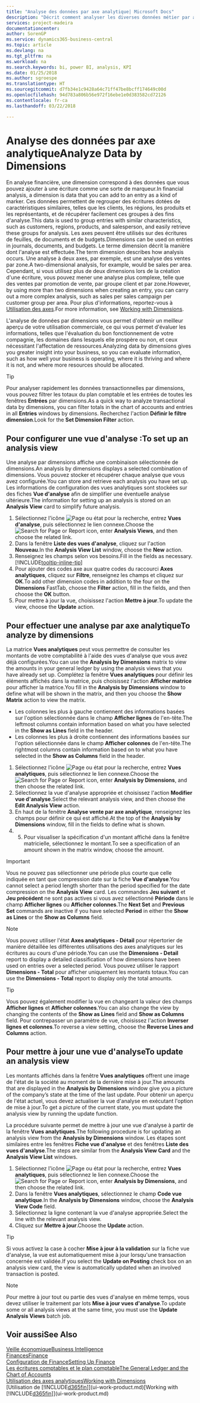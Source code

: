 ```yaml
---
title: "Analyse des données par axe analytique| Microsoft Docs"
description: "Décrit comment analyser les diverses données métier par axe analytique."
services: project-madeira
documentationcenter: 
author: SorenGP
ms.service: dynamics365-business-central
ms.topic: article
ms.devlang: na
ms.tgt_pltfrm: na
ms.workload: na
ms.search.keywords: bi, power BI, analysis, KPI
ms.date: 01/25/2018
ms.author: sgroespe
ms.translationtype: HT
ms.sourcegitcommit: d7fb34e1c9428a64c71ff47be8bcff174649c00d
ms.openlocfilehash: 94d783a806b56e972f16ebe1e0d383582cd72126
ms.contentlocale: fr-ca
ms.lasthandoff: 03/22/2018

---
```

#  <a name="analyze-data-by-dimensions"></a><span data-ttu-id="eba89-103">Analyse des données par axe analytique</span><span class="sxs-lookup"><span data-stu-id="eba89-103">Analyze Data by Dimensions</span></span>
<span data-ttu-id="eba89-104">En analyse financière, une dimension correspond à des données que vous pouvez ajouter à une écriture comme une sorte de marqueur.</span><span class="sxs-lookup"><span data-stu-id="eba89-104">In financial analysis, a dimension is data that you can add to an entry as a kind of marker.</span></span> <span data-ttu-id="eba89-105">Ces données permettent de regrouper des écritures dotées de caractéristiques similaires, telles que les clients, les régions, les produits et les représentants, et de récupérer facilement ces groupes à des fins d'analyse.</span><span class="sxs-lookup"><span data-stu-id="eba89-105">This data is used to group entries with similar characteristics, such as customers, regions, products, and salesperson, and easily retrieve these groups for analysis.</span></span> <span data-ttu-id="eba89-106">Les axes peuvent être utilisés sur des écritures de feuilles, de documents et de budgets.</span><span class="sxs-lookup"><span data-stu-id="eba89-106">Dimensions can be used on entries in journals, documents, and budgets.</span></span> <span data-ttu-id="eba89-107">Le terme dimension décrit la manière dont l'analyse est effectuée.</span><span class="sxs-lookup"><span data-stu-id="eba89-107">The term dimension describes how analysis occurs.</span></span> <span data-ttu-id="eba89-108">Une analyse à deux axes, par exemple, est une analyse des ventes par zone.</span><span class="sxs-lookup"><span data-stu-id="eba89-108">A two-dimensional analysis, for example, would be sales per area.</span></span> <span data-ttu-id="eba89-109">Cependant, si vous utilisez plus de deux dimensions lors de la création d'une écriture, vous pouvez mener une analyse plus complexe, telle que des ventes par promotion de vente, par groupe client et par zone.</span><span class="sxs-lookup"><span data-stu-id="eba89-109">However, by using more than two dimensions when creating an entry, you can carry out a more complex analysis, such as sales per sales campaign per customer group per area.</span></span> <span data-ttu-id="eba89-110">Pour plus d'informations, reportez-vous à [Utilisation des axes](finance-dimensions.md).</span><span class="sxs-lookup"><span data-stu-id="eba89-110">For more information, see [Working with Dimensions](finance-dimensions.md).</span></span>

<span data-ttu-id="eba89-111">L'analyse de données par dimensions vous permet d'obtenir un meilleur aperçu de votre utilisation commerciale, ce qui vous permet d'évaluer les informations, telles que l'évaluation du bon fonctionnement de votre compagnie, les domaines dans lesquels elle prospère ou non, et ceux nécessitant l'affectation de ressources.</span><span class="sxs-lookup"><span data-stu-id="eba89-111">Analyzing data by dimensions gives you greater insight into your business, so you can evaluate information, such as how well your business is operating, where it is thriving and where it is not, and where more resources should be allocated.</span></span>

> [!TIP]
> <span data-ttu-id="eba89-112">Pour analyser rapidement les données transactionnelles par dimensions, vous pouvez filtrer les totaux du plan comptable et les entrées de toutes les fenêtres **Entrées** par dimensions.</span><span class="sxs-lookup"><span data-stu-id="eba89-112">As a quick way to analyze transactional data by dimensions, you can filter totals in the chart of accounts and entries in all **Entries** windows by dimensions.</span></span> <span data-ttu-id="eba89-113">Recherchez l'action **Définir le filtre dimension**.</span><span class="sxs-lookup"><span data-stu-id="eba89-113">Look for the **Set Dimension Filter** action.</span></span>

## <a name="to-set-up-an-analysis-view"></a><span data-ttu-id="eba89-114">Pour configurer une vue d'analyse :</span><span class="sxs-lookup"><span data-stu-id="eba89-114">To set up an analysis view</span></span>  
<span data-ttu-id="eba89-115">Une analyse par dimensions affiche une combinaison sélectionnée de dimensions.</span><span class="sxs-lookup"><span data-stu-id="eba89-115">An analysis by dimensions displays a selected combination of dimensions.</span></span> <span data-ttu-id="eba89-116">Vous pouvez stocker et récupérer chaque analyse que vous avez configurée.</span><span class="sxs-lookup"><span data-stu-id="eba89-116">You can store and retrieve each analysis you have set up.</span></span> <span data-ttu-id="eba89-117">Les informations de configuration des vues analytiques sont stockées sur des fiches **Vue d'analyse** afin de simplifier une éventuelle analyse ultérieure.</span><span class="sxs-lookup"><span data-stu-id="eba89-117">The information for setting up an analysis is stored on an **Analysis View** card to simplify future analysis.</span></span>  

1. <span data-ttu-id="eba89-118">Sélectionnez l'icône ![Page ou état pour la recherche](media/ui-search/search_small.png "Page ou état pour la recherche"), entrez **Vues d'analyse**, puis sélectionnez le lien connexe.</span><span class="sxs-lookup"><span data-stu-id="eba89-118">Choose the ![Search for Page or Report](media/ui-search/search_small.png "Search for Page or Report icon") icon, enter **Analysis Views**, and then choose the related link.</span></span>  
2. <span data-ttu-id="eba89-119">Dans la fenêtre **Liste des vues d'analyse**, cliquez sur l'action **Nouveau**.</span><span class="sxs-lookup"><span data-stu-id="eba89-119">In the **Analysis View List** window, choose the **New** action.</span></span>
3. <span data-ttu-id="eba89-120">Renseignez les champs selon vos besoins.</span><span class="sxs-lookup"><span data-stu-id="eba89-120">Fill in the fields as necessary.</span></span> [!INCLUDE[tooltip-inline-tip](includes/tooltip-inline-tip_md.md)]
4. <span data-ttu-id="eba89-121">Pour ajouter des codes axe aux quatre codes du raccourci **Axes analytiques**, cliquez sur **Filtre**, renseignez les champs et cliquez sur **OK**.</span><span class="sxs-lookup"><span data-stu-id="eba89-121">To add other dimension codes in addition to the four on the **Dimensions** FastTab, choose the **Filter** action, fill in the fields, and then choose the **OK** button.</span></span>  
5. <span data-ttu-id="eba89-122">Pour mettre à jour la vue, choisissez l'action **Mettre à jour**.</span><span class="sxs-lookup"><span data-stu-id="eba89-122">To update the view, choose the **Update** action.</span></span>

## <a name="to-analyze-by-dimensions"></a><span data-ttu-id="eba89-123">Pour effectuer une analyse par axe analytique</span><span class="sxs-lookup"><span data-stu-id="eba89-123">To analyze by dimensions</span></span>
<span data-ttu-id="eba89-124">La matrice **Vues analytiques** peut vous permettre de consulter les montants de votre comptabilité à l'aide des vues d'analyse que vous avez déjà configurées.</span><span class="sxs-lookup"><span data-stu-id="eba89-124">You can use the **Analysis by Dimensions** matrix to view the amounts in your general ledger by using the analysis views that you have already set up.</span></span> <span data-ttu-id="eba89-125">Complétez la fenêtre **Vues analytiques** pour définir les éléments affichés dans la matrice, puis choisissez l'action **Afficher matrice** pour afficher la matrice.</span><span class="sxs-lookup"><span data-stu-id="eba89-125">You fill in the **Analysis by Dimensions** window to define what will be shown in the matrix, and then you choose the **Show Matrix** action to view the matrix.</span></span>  

- <span data-ttu-id="eba89-126">Les colonnes les plus à gauche contiennent des informations basées sur l'option sélectionnée dans le champ **Afficher lignes** de l'en-tête.</span><span class="sxs-lookup"><span data-stu-id="eba89-126">The leftmost columns contain information based on what you have selected in the **Show as Lines** field in the header.</span></span>  
- <span data-ttu-id="eba89-127">Les colonnes les plus à droite contiennent des informations basées sur l'option sélectionnée dans le champ **Afficher colonnes** de l'en-tête.</span><span class="sxs-lookup"><span data-stu-id="eba89-127">The rightmost columns contain information based on to what you have selected in the **Show as Columns** field in the header.</span></span>  

1. <span data-ttu-id="eba89-128">Sélectionnez l'icône ![Page ou état pour la recherche](media/ui-search/search_small.png "Page ou état pour la recherche"), entrez **Vues analytiques**, puis sélectionnez le lien connexe.</span><span class="sxs-lookup"><span data-stu-id="eba89-128">Choose the ![Search for Page or Report](media/ui-search/search_small.png "Search for Page or Report icon") icon, enter **Analysis by Dimensions**, and then choose the related link.</span></span>  
2. <span data-ttu-id="eba89-129">Sélectionnez la vue d'analyse appropriée et choisissez l'action **Modifier vue d'analyse**.</span><span class="sxs-lookup"><span data-stu-id="eba89-129">Select the relevant analysis view,  and then choose the **Edit Analysis View** action.</span></span>
3. <span data-ttu-id="eba89-130">En haut de la fenêtre **Analyse vente par axe analytique**, renseignez les champs pour définir ce qui est affiché.</span><span class="sxs-lookup"><span data-stu-id="eba89-130">At the top of the **Analysis by Dimensions** window, fill in the fields to define what is shown.</span></span>
4. 5. <span data-ttu-id="eba89-131">Pour visualiser la spécification d'un montant affiché dans la fenêtre matricielle, sélectionnez le montant.</span><span class="sxs-lookup"><span data-stu-id="eba89-131">To see a specification of an amount shown in the matrix window, choose the amount.</span></span>  

> [!IMPORTANT]  
>   <span data-ttu-id="eba89-132">Vous ne pouvez pas sélectionner une période plus courte que celle indiquée en tant que compression date sur la fiche **Vue d'analyse**.</span><span class="sxs-lookup"><span data-stu-id="eba89-132">You cannot select a period length shorter than the period specified for the date compression on the **Analysis View** card.</span></span> <span data-ttu-id="eba89-133">Les commandes **Jeu suivant** et **Jeu précédent** ne sont pas actives si vous avez sélectionné **Période** dans le champ **Afficher lignes** ou **Afficher colonnes**.</span><span class="sxs-lookup"><span data-stu-id="eba89-133">The **Next Set** and **Previous Set** commands are inactive if you have selected **Period** in either the **Show as Lines** or the **Show as Columns** field.</span></span>  

> [!NOTE]  
>   <span data-ttu-id="eba89-134">Vous pouvez utiliser l'état **Axes analytiques - Détail** pour répertorier de manière détaillée les différentes utilisations des axes analytiques sur les écritures au cours d'une période.</span><span class="sxs-lookup"><span data-stu-id="eba89-134">You can use the **Dimensions - Detail** report to display a detailed classification of how dimensions have been used on entries over a selected period.</span></span> <span data-ttu-id="eba89-135">Vous pouvez utiliser le rapport **Dimensions - Total** pour afficher uniquement les montants totaux.</span><span class="sxs-lookup"><span data-stu-id="eba89-135">You can use the **Dimensions - Total** report to display only the total amounts.</span></span>  

> [!TIP]  
>   <span data-ttu-id="eba89-136">Vous pouvez également modifier la vue en changeant la valeur des champs **Afficher lignes** et **Afficher colonnes**.</span><span class="sxs-lookup"><span data-stu-id="eba89-136">You can also change the view by changing the contents of the **Show as Lines** field and **Show as Columns** field.</span></span> <span data-ttu-id="eba89-137">Pour contrepasser un paramètre de vue, choisissez l'action **Inverser lignes et colonnes**.</span><span class="sxs-lookup"><span data-stu-id="eba89-137">To reverse a view setting, choose the **Reverse Lines and Columns** action.</span></span>

## <a name="to-update-an-analysis-view"></a><span data-ttu-id="eba89-138">Pour mettre à jour une vue d'analyse</span><span class="sxs-lookup"><span data-stu-id="eba89-138">To update an analysis view</span></span>  
<span data-ttu-id="eba89-139">Les montants affichés dans la fenêtre **Vues analytiques** offrent une image de l'état de la société au moment de la dernière mise à jour.</span><span class="sxs-lookup"><span data-stu-id="eba89-139">The amounts that are displayed in the **Analysis by Dimensions** window give you a picture of the company’s state at the time of the last update.</span></span> <span data-ttu-id="eba89-140">Pour obtenir un aperçu de l'état actuel, vous devez actualiser la vue d'analyse en exécutant l'option de mise à jour.</span><span class="sxs-lookup"><span data-stu-id="eba89-140">To get a picture of the current state, you must update the analysis view by running the update function.</span></span>

<span data-ttu-id="eba89-141">La procédure suivante permet de mettre à jour une vue d'analyse à partir de la fenêtre **Vues analytiques**.</span><span class="sxs-lookup"><span data-stu-id="eba89-141">The following procedure is for updating an analysis view from the **Analysis by Dimensions** window.</span></span> <span data-ttu-id="eba89-142">Les étapes sont similaires entre les fenêtres **Fiche vue d'analyse** et des fenêtres **Liste des vues d'analyse**.</span><span class="sxs-lookup"><span data-stu-id="eba89-142">The steps are similar from the **Analysis View Card** and the **Analysis View List** windows.</span></span>  

1. <span data-ttu-id="eba89-143">Sélectionnez l'icône ![Page ou état pour la recherche](media/ui-search/search_small.png "Page ou état pour la recherche"), entrez **Vues analytiques**, puis sélectionnez le lien connexe.</span><span class="sxs-lookup"><span data-stu-id="eba89-143">Choose the ![Search for Page or Report](media/ui-search/search_small.png "Search for Page or Report icon") icon, enter **Analysis by Dimensions**, and then choose the related link.</span></span>  
2. <span data-ttu-id="eba89-144">Dans la fenêtre **Vues analytiques**, sélectionnez le champ **Code vue analytique**.</span><span class="sxs-lookup"><span data-stu-id="eba89-144">In the **Analysis by Dimensions** window, choose the **Analysis View Code** field.</span></span>  
3. <span data-ttu-id="eba89-145">Sélectionnez la ligne contenant la vue d'analyse appropriée.</span><span class="sxs-lookup"><span data-stu-id="eba89-145">Select the line with the relevant analysis view.</span></span>  
4. <span data-ttu-id="eba89-146">Cliquez sur **Mettre à jour**.</span><span class="sxs-lookup"><span data-stu-id="eba89-146">Choose the **Update** action.</span></span>  

> [!TIP]  
>   <span data-ttu-id="eba89-147">Si vous activez la case à cocher **Mise à jour à la validation** sur la fiche vue d'analyse, la vue est automatiquement mise à jour lorsqu'une transaction concernée est validée.</span><span class="sxs-lookup"><span data-stu-id="eba89-147">If you select the **Update on Posting** check box on an analysis view card, the view is automatically updated when an involved transaction is posted.</span></span>

> [!NOTE]  
>   <span data-ttu-id="eba89-148">Pour mettre à jour tout ou partie des vues d'analyse en même temps, vous devez utiliser le traitement par lots **Mise à jour vues d'analyse**.</span><span class="sxs-lookup"><span data-stu-id="eba89-148">To update some or all analysis views at the same time, you must use the **Update Analysis Views** batch job.</span></span>  

## <a name="see-also"></a><span data-ttu-id="eba89-149">Voir aussi</span><span class="sxs-lookup"><span data-stu-id="eba89-149">See Also</span></span>
[<span data-ttu-id="eba89-150">Veille économique</span><span class="sxs-lookup"><span data-stu-id="eba89-150">Business Intelligence</span></span>](bi.md)  
[<span data-ttu-id="eba89-151">Finances</span><span class="sxs-lookup"><span data-stu-id="eba89-151">Finance</span></span>](finance.md)  
[<span data-ttu-id="eba89-152">Configuration de Finance</span><span class="sxs-lookup"><span data-stu-id="eba89-152">Setting Up Finance</span></span>](finance-setup-finance.md)  
[<span data-ttu-id="eba89-153">Les écritures comptables et le plan comptable</span><span class="sxs-lookup"><span data-stu-id="eba89-153">The General Ledger and the Chart of Accounts</span></span>](finance-general-ledger.md)  
[<span data-ttu-id="eba89-154">Utilisation des axes analytiques</span><span class="sxs-lookup"><span data-stu-id="eba89-154">Working with Dimensions</span></span>](finance-dimensions.md)  
<span data-ttu-id="eba89-155">[Utilisation de [!INCLUDE[d365fin](includes/d365fin_md.md)]](ui-work-product.md)</span><span class="sxs-lookup"><span data-stu-id="eba89-155">[Working with [!INCLUDE[d365fin](includes/d365fin_md.md)]](ui-work-product.md)</span></span>  

